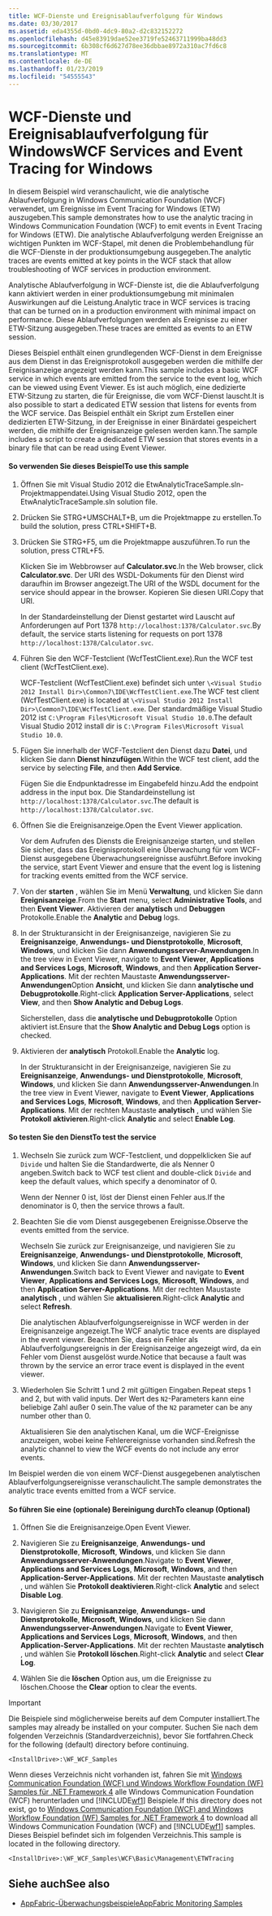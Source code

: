 ```yaml
---
title: WCF-Dienste und Ereignisablaufverfolgung für Windows
ms.date: 03/30/2017
ms.assetid: eda4355d-0bd0-4dc9-80a2-d2c832152272
ms.openlocfilehash: d45e83919dae52ee3719fe52463711999ba48dd3
ms.sourcegitcommit: 6b308cf6d627d78ee36dbbae8972a310ac7fd6c8
ms.translationtype: MT
ms.contentlocale: de-DE
ms.lasthandoff: 01/23/2019
ms.locfileid: "54555543"
---
```

# <a name="wcf-services-and-event-tracing-for-windows"></a><span data-ttu-id="30490-102">WCF-Dienste und Ereignisablaufverfolgung für Windows</span><span class="sxs-lookup"><span data-stu-id="30490-102">WCF Services and Event Tracing for Windows</span></span>
<span data-ttu-id="30490-103">In diesem Beispiel wird veranschaulicht, wie die analytische Ablaufverfolgung in Windows Communication Foundation (WCF) verwendet, um Ereignisse im Event Tracing for Windows (ETW) auszugeben.</span><span class="sxs-lookup"><span data-stu-id="30490-103">This sample demonstrates how to use the analytic tracing in Windows Communication Foundation (WCF) to emit events in Event Tracing for Windows (ETW).</span></span> <span data-ttu-id="30490-104">Die analytische Ablaufverfolgung werden Ereignisse an wichtigen Punkten im WCF-Stapel, mit denen die Problembehandlung für die WCF-Dienste in der produktionsumgebung ausgegeben.</span><span class="sxs-lookup"><span data-stu-id="30490-104">The analytic traces are events emitted at key points in the WCF stack that allow troubleshooting of WCF services in production environment.</span></span>

 <span data-ttu-id="30490-105">Analytische Ablaufverfolgung in WCF-Dienste ist, die die Ablaufverfolgung kann aktiviert werden in einer produktionsumgebung mit minimalen Auswirkungen auf die Leistung.</span><span class="sxs-lookup"><span data-stu-id="30490-105">Analytic trace in WCF services is tracing that can be turned on in a production environment with minimal impact on performance.</span></span> <span data-ttu-id="30490-106">Diese Ablaufverfolgungen werden als Ereignisse zu einer ETW-Sitzung ausgegeben.</span><span class="sxs-lookup"><span data-stu-id="30490-106">These traces are emitted as events to an ETW session.</span></span>

 <span data-ttu-id="30490-107">Dieses Beispiel enthält einen grundlegenden WCF-Dienst in dem Ereignisse aus dem Dienst in das Ereignisprotokoll ausgegeben werden die mithilfe der Ereignisanzeige angezeigt werden kann.</span><span class="sxs-lookup"><span data-stu-id="30490-107">This sample includes a basic WCF service in which events are emitted from the service to the event log, which can be viewed using Event Viewer.</span></span> <span data-ttu-id="30490-108">Es ist auch möglich, eine dedizierte ETW-Sitzung zu starten, die für Ereignisse, die vom WCF-Dienst lauscht.</span><span class="sxs-lookup"><span data-stu-id="30490-108">It is also possible to start a dedicated ETW session that listens for events from the WCF service.</span></span> <span data-ttu-id="30490-109">Das Beispiel enthält ein Skript zum Erstellen einer dedizierten ETW-Sitzung, in der Ereignisse in einer Binärdatei gespeichert werden, die mithilfe der Ereignisanzeige gelesen werden kann.</span><span class="sxs-lookup"><span data-stu-id="30490-109">The sample includes a script to create a dedicated ETW session that stores events in a binary file that can be read using Event Viewer.</span></span>

#### <a name="to-use-this-sample"></a><span data-ttu-id="30490-110">So verwenden Sie dieses Beispiel</span><span class="sxs-lookup"><span data-stu-id="30490-110">To use this sample</span></span>

1.  <span data-ttu-id="30490-111">Öffnen Sie mit Visual Studio 2012 die EtwAnalyticTraceSample.sln-Projektmappendatei.</span><span class="sxs-lookup"><span data-stu-id="30490-111">Using Visual Studio 2012, open the EtwAnalyticTraceSample.sln solution file.</span></span>

2.  <span data-ttu-id="30490-112">Drücken Sie STRG+UMSCHALT+B, um die Projektmappe zu erstellen.</span><span class="sxs-lookup"><span data-stu-id="30490-112">To build the solution, press CTRL+SHIFT+B.</span></span>

3.  <span data-ttu-id="30490-113">Drücken Sie STRG+F5, um die Projektmappe auszuführen.</span><span class="sxs-lookup"><span data-stu-id="30490-113">To run the solution, press CTRL+F5.</span></span>

     <span data-ttu-id="30490-114">Klicken Sie im Webbrowser auf **Calculator.svc**.</span><span class="sxs-lookup"><span data-stu-id="30490-114">In the Web browser, click **Calculator.svc**.</span></span> <span data-ttu-id="30490-115">Der URI des WSDL-Dokuments für den Dienst wird daraufhin im Browser angezeigt.</span><span class="sxs-lookup"><span data-stu-id="30490-115">The URI of the WSDL document for the service should appear in the browser.</span></span> <span data-ttu-id="30490-116">Kopieren Sie diesen URI.</span><span class="sxs-lookup"><span data-stu-id="30490-116">Copy that URI.</span></span>

     <span data-ttu-id="30490-117">In der Standardeinstellung der Dienst gestartet wird Lauscht auf Anforderungen auf Port 1378 `http://localhost:1378/Calculator.svc`.</span><span class="sxs-lookup"><span data-stu-id="30490-117">By default, the service starts listening for requests on port 1378 `http://localhost:1378/Calculator.svc`.</span></span>

4.  <span data-ttu-id="30490-118">Führen Sie den WCF-Testclient (WcfTestClient.exe).</span><span class="sxs-lookup"><span data-stu-id="30490-118">Run the WCF test client (WcfTestClient.exe).</span></span>

     <span data-ttu-id="30490-119">WCF-Testclient (WcfTestClient.exe) befindet sich unter `\<Visual Studio 2012 Install Dir>\Common7\IDE\WcfTestClient.exe`.</span><span class="sxs-lookup"><span data-stu-id="30490-119">The WCF test client (WcfTestClient.exe) is located at `\<Visual Studio 2012 Install Dir>\Common7\IDE\WcfTestClient.exe`.</span></span>  <span data-ttu-id="30490-120">Der standardmäßige Visual Studio 2012 ist `C:\Program Files\Microsoft Visual Studio 10.0`.</span><span class="sxs-lookup"><span data-stu-id="30490-120">The default Visual Studio 2012 install dir is `C:\Program Files\Microsoft Visual Studio 10.0`.</span></span>

5.  <span data-ttu-id="30490-121">Fügen Sie innerhalb der WCF-Testclient den Dienst dazu **Datei**, und klicken Sie dann **Dienst hinzufügen**.</span><span class="sxs-lookup"><span data-stu-id="30490-121">Within the WCF test client, add the service by selecting **File**, and then **Add Service**.</span></span>

     <span data-ttu-id="30490-122">Fügen Sie die Endpunktadresse im Eingabefeld hinzu.</span><span class="sxs-lookup"><span data-stu-id="30490-122">Add the endpoint address in the input box.</span></span> <span data-ttu-id="30490-123">Die Standardeinstellung ist `http://localhost:1378/Calculator.svc`.</span><span class="sxs-lookup"><span data-stu-id="30490-123">The default is `http://localhost:1378/Calculator.svc`.</span></span>

6.  <span data-ttu-id="30490-124">Öffnen Sie die Ereignisanzeige.</span><span class="sxs-lookup"><span data-stu-id="30490-124">Open the Event Viewer application.</span></span>

     <span data-ttu-id="30490-125">Vor dem Aufrufen des Diensts die Ereignisanzeige starten, und stellen Sie sicher, dass das Ereignisprotokoll eine Überwachung für vom WCF-Dienst ausgegebene Überwachungsereignisse ausführt.</span><span class="sxs-lookup"><span data-stu-id="30490-125">Before invoking the service, start Event Viewer and ensure that the event log is listening for tracking events emitted from the WCF service.</span></span>

7.  <span data-ttu-id="30490-126">Von der **starten** , wählen Sie im Menü **Verwaltung**, und klicken Sie dann **Ereignisanzeige**.</span><span class="sxs-lookup"><span data-stu-id="30490-126">From the **Start** menu, select **Administrative Tools**, and then **Event Viewer**.</span></span>  <span data-ttu-id="30490-127">Aktivieren der **analytisch** und **Debuggen** Protokolle.</span><span class="sxs-lookup"><span data-stu-id="30490-127">Enable the **Analytic** and **Debug** logs.</span></span>

8.  <span data-ttu-id="30490-128">In der Strukturansicht in der Ereignisanzeige, navigieren Sie zu **Ereignisanzeige**, **Anwendungs- und Dienstprotokolle**, **Microsoft**, **Windows**, und klicken Sie dann **Anwendungsserver-Anwendungen**.</span><span class="sxs-lookup"><span data-stu-id="30490-128">In the tree view in Event Viewer, navigate to **Event Viewer**, **Applications and Services Logs**, **Microsoft**, **Windows**, and then **Application Server-Applications**.</span></span> <span data-ttu-id="30490-129">Mit der rechten Maustaste **Anwendungsserver-Anwendungen**Option **Ansicht**, und klicken Sie dann **analytische und Debugprotokolle**.</span><span class="sxs-lookup"><span data-stu-id="30490-129">Right-click **Application Server-Applications**, select **View**, and then **Show Analytic and Debug Logs**.</span></span>

     <span data-ttu-id="30490-130">Sicherstellen, dass die **analytische und Debugprotokolle** Option aktiviert ist.</span><span class="sxs-lookup"><span data-stu-id="30490-130">Ensure that the **Show Analytic and Debug Logs** option is checked.</span></span>

9. <span data-ttu-id="30490-131">Aktivieren der **analytisch** Protokoll.</span><span class="sxs-lookup"><span data-stu-id="30490-131">Enable the **Analytic** log.</span></span>

     <span data-ttu-id="30490-132">In der Strukturansicht in der Ereignisanzeige, navigieren Sie zu **Ereignisanzeige**, **Anwendungs- und Dienstprotokolle**, **Microsoft**, **Windows**, und klicken Sie dann **Anwendungsserver-Anwendungen**.</span><span class="sxs-lookup"><span data-stu-id="30490-132">In the tree view in Event Viewer, navigate to **Event Viewer**, **Applications and Services Logs**, **Microsoft**, **Windows**, and then **Application Server-Applications**.</span></span> <span data-ttu-id="30490-133">Mit der rechten Maustaste **analytisch** , und wählen Sie **Protokoll aktivieren**.</span><span class="sxs-lookup"><span data-stu-id="30490-133">Right-click **Analytic** and select **Enable Log**.</span></span>

#### <a name="to-test-the-service"></a><span data-ttu-id="30490-134">So testen Sie den Dienst</span><span class="sxs-lookup"><span data-stu-id="30490-134">To test the service</span></span>

1.  <span data-ttu-id="30490-135">Wechseln Sie zurück zum WCF-Testclient, und doppelklicken Sie auf `Divide` und halten Sie die Standardwerte, die als Nenner 0 angeben.</span><span class="sxs-lookup"><span data-stu-id="30490-135">Switch back to WCF test client and double-click `Divide` and keep the default values, which specify a denominator of 0.</span></span>

     <span data-ttu-id="30490-136">Wenn der Nenner 0 ist, löst der Dienst einen Fehler aus.</span><span class="sxs-lookup"><span data-stu-id="30490-136">If the denominator is 0, then the service throws a fault.</span></span>

2.  <span data-ttu-id="30490-137">Beachten Sie die vom Dienst ausgegebenen Ereignisse.</span><span class="sxs-lookup"><span data-stu-id="30490-137">Observe the events emitted from the service.</span></span>

     <span data-ttu-id="30490-138">Wechseln Sie zurück zur Ereignisanzeige, und navigieren Sie zu **Ereignisanzeige**, **Anwendungs- und Dienstprotokolle**, **Microsoft**, **Windows**, und klicken Sie dann **Anwendungsserver-Anwendungen**.</span><span class="sxs-lookup"><span data-stu-id="30490-138">Switch back to Event Viewer and navigate to **Event Viewer**, **Applications and Services Logs**, **Microsoft**, **Windows**, and then **Application Server-Applications**.</span></span> <span data-ttu-id="30490-139">Mit der rechten Maustaste **analytisch** , und wählen Sie **aktualisieren**.</span><span class="sxs-lookup"><span data-stu-id="30490-139">Right-click **Analytic** and select **Refresh**.</span></span>

     <span data-ttu-id="30490-140">Die analytischen Ablaufverfolgungsereignisse in WCF werden in der Ereignisanzeige angezeigt.</span><span class="sxs-lookup"><span data-stu-id="30490-140">The WCF analytic trace events are displayed in the event viewer.</span></span> <span data-ttu-id="30490-141">Beachten Sie, dass ein Fehler als Ablaufverfolgungsereignis in der Ereignisanzeige angezeigt wird, da ein Fehler vom Dienst ausgelöst wurde.</span><span class="sxs-lookup"><span data-stu-id="30490-141">Notice that because a fault was thrown by the service an error trace event is displayed in the event viewer.</span></span>

3.  <span data-ttu-id="30490-142">Wiederholen Sie Schritt 1 und 2 mit gültigen Eingaben.</span><span class="sxs-lookup"><span data-stu-id="30490-142">Repeat steps 1 and 2, but with valid inputs.</span></span> <span data-ttu-id="30490-143">Der Wert des `N2`-Parameters kann eine beliebige Zahl außer 0 sein.</span><span class="sxs-lookup"><span data-stu-id="30490-143">The value of the `N2` parameter can be any number other than 0.</span></span>

     <span data-ttu-id="30490-144">Aktualisieren Sie den analytischen Kanal, um die WCF-Ereignisse anzuzeigen, wobei keine Fehlerereignisse vorhanden sind.</span><span class="sxs-lookup"><span data-stu-id="30490-144">Refresh the analytic channel to view the WCF events do not include any error events.</span></span>

 <span data-ttu-id="30490-145">Im Beispiel werden die von einem WCF-Dienst ausgegebenen analytischen Ablaufverfolgungsereignisse veranschaulicht.</span><span class="sxs-lookup"><span data-stu-id="30490-145">The sample demonstrates the analytic trace events emitted from a WCF service.</span></span>

#### <a name="to-cleanup-optional"></a><span data-ttu-id="30490-146">So führen Sie eine (optionale) Bereinigung durch</span><span class="sxs-lookup"><span data-stu-id="30490-146">To cleanup (Optional)</span></span>

1.  <span data-ttu-id="30490-147">Öffnen Sie die Ereignisanzeige.</span><span class="sxs-lookup"><span data-stu-id="30490-147">Open Event Viewer.</span></span>

2.  <span data-ttu-id="30490-148">Navigieren Sie zu **Ereignisanzeige**, **Anwendungs- und Dienstprotokolle**, **Microsoft**, **Windows**, und klicken Sie dann  **Anwendungsserver-Anwendungen**.</span><span class="sxs-lookup"><span data-stu-id="30490-148">Navigate to **Event Viewer**, **Applications and Services Logs**, **Microsoft**, **Windows**, and then **Application-Server-Applications**.</span></span> <span data-ttu-id="30490-149">Mit der rechten Maustaste **analytisch** , und wählen Sie **Protokoll deaktivieren**.</span><span class="sxs-lookup"><span data-stu-id="30490-149">Right-click **Analytic** and select **Disable Log**.</span></span>

3.  <span data-ttu-id="30490-150">Navigieren Sie zu **Ereignisanzeige**, **Anwendungs- und Dienstprotokolle**, **Microsoft**, **Windows**, und klicken Sie dann  **Anwendungsserver-Anwendungen**.</span><span class="sxs-lookup"><span data-stu-id="30490-150">Navigate to **Event Viewer**, **Applications and Services Logs**, **Microsoft**, **Windows**, and then **Application-Server-Applications**.</span></span> <span data-ttu-id="30490-151">Mit der rechten Maustaste **analytisch** , und wählen Sie **Protokoll löschen**.</span><span class="sxs-lookup"><span data-stu-id="30490-151">Right-click **Analytic** and select **Clear Log**.</span></span>

4.  <span data-ttu-id="30490-152">Wählen Sie die **löschen** Option aus, um die Ereignisse zu löschen.</span><span class="sxs-lookup"><span data-stu-id="30490-152">Choose the **Clear** option to clear the events.</span></span>

> [!IMPORTANT]
>  <span data-ttu-id="30490-153">Die Beispiele sind möglicherweise bereits auf dem Computer installiert.</span><span class="sxs-lookup"><span data-stu-id="30490-153">The samples may already be installed on your computer.</span></span> <span data-ttu-id="30490-154">Suchen Sie nach dem folgenden Verzeichnis (Standardverzeichnis), bevor Sie fortfahren.</span><span class="sxs-lookup"><span data-stu-id="30490-154">Check for the following (default) directory before continuing.</span></span>  
>   
>  `<InstallDrive>:\WF_WCF_Samples`  
>   
>  <span data-ttu-id="30490-155">Wenn dieses Verzeichnis nicht vorhanden ist, fahren Sie mit [Windows Communication Foundation (WCF) und Windows Workflow Foundation (WF) Samples für .NET Framework 4](https://go.microsoft.com/fwlink/?LinkId=150780) alle Windows Communication Foundation (WCF) herunterladen und [!INCLUDE[wf1](../../../../includes/wf1-md.md)] Beispiele.</span><span class="sxs-lookup"><span data-stu-id="30490-155">If this directory does not exist, go to [Windows Communication Foundation (WCF) and Windows Workflow Foundation (WF) Samples for .NET Framework 4](https://go.microsoft.com/fwlink/?LinkId=150780) to download all Windows Communication Foundation (WCF) and [!INCLUDE[wf1](../../../../includes/wf1-md.md)] samples.</span></span> <span data-ttu-id="30490-156">Dieses Beispiel befindet sich im folgenden Verzeichnis.</span><span class="sxs-lookup"><span data-stu-id="30490-156">This sample is located in the following directory.</span></span>  
>   
>  `<InstallDrive>:\WF_WCF_Samples\WCF\Basic\Management\ETWTracing`  
  
## <a name="see-also"></a><span data-ttu-id="30490-157">Siehe auch</span><span class="sxs-lookup"><span data-stu-id="30490-157">See also</span></span>
- [<span data-ttu-id="30490-158">AppFabric-Überwachungsbeispiele</span><span class="sxs-lookup"><span data-stu-id="30490-158">AppFabric Monitoring Samples</span></span>](https://go.microsoft.com/fwlink/?LinkId=193959)
